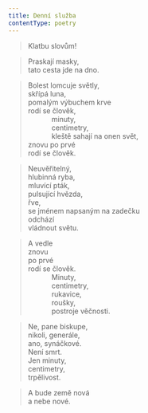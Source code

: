 ```yaml
---
title: Denní služba
contentType: poetry
---
```


<section>

> Klatbu slovům!

</section>

<section>

> Praskají masky,  
> tato cesta jde na dno.

</section>

<section>

> Bolest lomcuje světly,  
> skřípá luna,  
> pomalým výbuchem krve  
> rodí se člověk,  
>             minuty,  
>             centimetry,  
>             kleště sahají na onen svět,  
> znovu po prvé  
> rodí se člověk.

</section>

<section>

> Neuvěřitelný,  
> hlubinná ryba,  
> mluvící pták,  
> pulsující hvězda,  
> řve,  
> se jménem napsaným na zadečku  
> odchází  
> vládnout světu.

</section>

<section>

> A vedle  
> znovu  
> po prvé  
> rodí se člověk.  
>             Minuty,  
>             centimetry,  
>             rukavice,  
>             roušky,  
>             postroje věčnosti.

</section>

<section>

> Ne, pane biskupe,  
> nikoli, generále,  
> ano, synáčkové.  
> Není smrt.  
> Jen minuty,  
> centimetry,  
> trpělivost.

</section>

<section>

> A bude země nová  
> a nebe nové.

</section>
